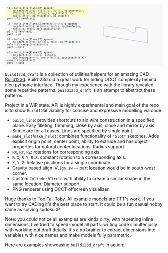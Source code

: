 ![animation](./resources/animation.gif)

`build123d_draft` is a collection of utilities/helpers for an amazing CAD
[Build123d][build123d]. Build123d did a great work for hiding OCCT complexity
behind nice pythonic interface. Though my experience with the library revealed
some repetitive patterns. `build123d_draft` is an attempt to abstract these
patterns.

Project in a WIP state. API is highly experimental and main goal of the repo is to
show `Build123d` viability for concise and expressive modelling via code.

* `build_line`: provides shortcuts to aid wire construction in a specified plane.
  Easy filleting, trimming, close by axis, close and mirror by axis. Single
  arc for all cases. Lines are specified by single point.
* `make_slot`/`make_hslot`: combines functionality of `*Slot*` sketches. Adds
  explicit origin point, center point, ability to extrude and has object
  properties for natural center locations. Radius support.
* `RX`, `RY`, `RZ`: rotations for corresponding axis.
* `R.X`, `R.Y`, `R.Z`: constant rotation to a corresponding axis.
* `X`, `Y`, `Z`: Relative positions for a single coordinate.
* Gravity based align: `Align.sw` — part location would be in south-west
  corner.
* Custom `Cylinder`/`Circle` with ability to create a similar shape in the same
  location. Diameter support.
* PNG renderer using OCCT offscreen visualizer.

Huge thanks to [Too Tall Toby][ttt]. All example models are TTT's work.
If you want to try CADing it's the best place to start. It could be a
fun casual hobby same as solving sudoku :P

Note: you could notice all examples are kinda dirty, with repeating inline dimensions.
I've tried to speed-model all parts: writing code simulteniosly with workiing out
draft details. It's a no brainer to extract dimensions into variables with nice
names and make models fully parametric.

[build123d]: https://github.com/gumyr/build123d
[ttt]: https://tootalltoby.com/

Here are examples showcasing `build123d_draft` in action:
